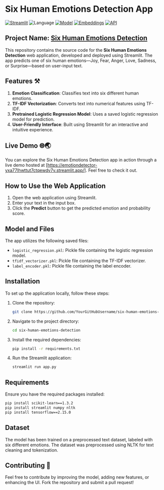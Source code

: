# Six Human Emotions Detection App

[![Streamlit](https://img.shields.io/badge/Framework-Streamlit-FF4B4B)](https://streamlit.io/)
![Language](https://img.shields.io/badge/Language-Python-79FFB2)
[![Model](https://img.shields.io/badge/Model-Logistic%20Regression-FF8C00)](https://scikit-learn.org/stable/modules/generated/sklearn.linear_model.LogisticRegression.html)
[![Embeddings](https://img.shields.io/badge/Embeddings-TFIDF%20Vectorizer-0000FF)](https://scikit-learn.org/stable/modules/generated/sklearn.feature_extraction.text.TfidfVectorizer.html)
[![API](https://img.shields.io/badge/API-TensorFlow%202.17.0-FF8C00)](https://www.tensorflow.org/)

## Project Name: **[Six Human Emotions Detection](https://your-streamlit-app-link.com/)**

This repository contains the source code for the **Six Human Emotions Detection** web application, developed and deployed using Streamlit. The app predicts one of six human emotions—Joy, Fear, Anger, Love, Sadness, or Surprise—based on user-input text.

## Features ⚒️
1. **Emotion Classification**: Classifies text into six different human emotions.
2. **TF-IDF Vectorization**: Converts text into numerical features using TF-IDF.
3. **Pretrained Logistic Regression Model**: Uses a saved logistic regression model for prediction.
4. **User-Friendly Interface**: Built using Streamlit for an interactive and intuitive experience.

## Live Demo 🌐🌏
You can explore the Six Human Emotions Detection app in action through a live demo hosted at [https://emotiondetector-yxa77lhwttut7ctqewdv7v.streamlit.app/]. Feel free to check it out.

## How to Use the Web Application
1. Open the web application using Streamlit.
2. Enter your text in the input box.
3. Click the **Predict** button to get the predicted emotion and probability score.

## Model and Files
The app utilizes the following saved files:
- `logistic_regression.pkl`: Pickle file containing the logistic regression model.
- `tfidf_vectorizer.pkl`: Pickle file containing the TF-IDF vectorizer.
- `label_encoder.pkl`: Pickle file containing the label encoder.

## Installation
To set up the application locally, follow these steps:

1. Clone the repository:
   ```sh
   git clone https://github.com/YourGitHubUsername/six-human-emotions-detection.git
   ```
2. Navigate to the project directory:
   ```sh
   cd six-human-emotions-detection
   ```
3. Install the required dependencies:
   ```sh
   pip install -r requirements.txt
   ```
4. Run the Streamlit application:
   ```sh
   streamlit run app.py
   ```

## Requirements
Ensure you have the required packages installed:
```sh
pip install scikit-learn==1.3.2
pip install streamlit numpy nltk
pip install tensorflow==2.15.0
```

## Dataset
The model has been trained on a preprocessed text dataset, labeled with six different emotions. The dataset was preprocessed using NLTK for text cleaning and tokenization.

## Contributing 🤝
Feel free to contribute by improving the model, adding new features, or enhancing the UI. Fork the repository and submit a pull request!
